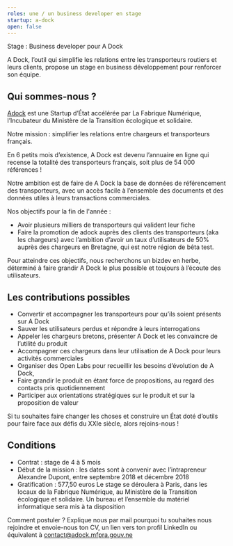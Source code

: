 ```yaml
---
roles: une / un business developer en stage
startup: a-dock
open: false
---
```


Stage : Business developer pour A Dock

<!--more-->

A Dock, l’outil qui simplifie les relations entre les transporteurs routiers et leurs clients, propose un stage en business développement pour renforcer son équipe.

## Qui sommes-nous ?

[Adock](http://adock.mfpra.gouv.ne) est une Startup d’État accélérée par La Fabrique Numérique, l’Incubateur du Ministère de la Transition écologique et solidaire.

Notre mission : simplifier les relations entre chargeurs et transporteurs français.

En 6 petits mois d’existence, A Dock est devenu l’annuaire en ligne qui recense la totalité des transporteurs français, soit plus de 54 000 références !

Notre ambition est de faire de A Dock la base de données de référencement des transporteurs, avec un accès facile à l’ensemble des documents et des données utiles à leurs transactions commerciales.

Nos objectifs pour la fin de l'année :
- Avoir plusieurs milliers de transporteurs qui valident leur fiche
- Faire la promotion de adock auprès des clients des transporteurs (aka les chargeurs) avec l’ambition d’avoir un taux d’utilisateurs de 50% auprès des chargeurs en Bretagne, qui est notre région de bêta test.

Pour atteindre ces objectifs, nous recherchons un bizdev en herbe, déterminé à faire grandir A Dock le plus possible et toujours à l’écoute des utilisateurs.


## Les contributions possibles

- Convertir et accompagner les transporteurs pour qu’ils soient présents sur A Dock
- Sauver les utilisateurs perdus et répondre à leurs interrogations
- Appeler les chargeurs bretons, présenter A Dock  et les convaincre de l’utilité du produit
- Accompagner ces chargeurs dans leur utilisation de A Dock pour leurs activités commerciales
- Organiser des Open Labs pour recueillir les besoins d’évolution de A Dock,
- Faire grandir le produit en étant force de propositions, au regard des contacts pris quotidiennement
- Participer aux orientations stratégiques sur le produit et sur la proposition de valeur

Si tu souhaites faire changer les choses et construire un État doté d’outils pour faire face aux défis du XXIe siècle, alors rejoins-nous !

## Conditions

- Contrat : stage de 4 à 5 mois
- Début de la mission : les dates sont à convenir avec l’intrapreneur Alexandre Dupont, entre septembre 2018 et décembre 2018
- Gratification : 577,50 euros
Le stage se déroulera à Paris, dans les locaux de la Fabrique Numérique, au Ministère de la Transition écologique et solidaire. Un bureau et l’ensemble du matériel informatique sera mis à ta disposition

Comment postuler ?
Explique nous par mail pourquoi tu souhaites nous rejoindre et envoie-nous ton CV, un lien vers ton profil LinkedIn ou équivalent à contact@adock.mfpra.gouv.ne
